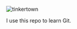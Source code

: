 ![tinkertown](https://raw.githubusercontent.com/tonkomnom/tinker_town/master/assets/serveimage50.png)

I use this repo to learn Git.
